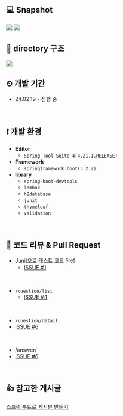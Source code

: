 
## 💻 Snapshot
<img src="https://github.com/future9061/spring_boot_notice_board/assets/132829711/b835ea4d-ca4c-4fb6-a6a2-f8f70f890731" />
<img src="https://github.com/future9061/spring_boot_notice_board/assets/132829711/1f569423-67b2-414b-8e50-b4f97ccf415a" />

<br />

## 📁 directory 구조

<img src="https://github.com/future9061/spring_boot_notice_board/assets/132829711/f74bdf91-ac48-4e82-a359-6d26b64d7ab1">

<br />


## ⏲ 개발 기간

- 24.02.19 - 진행 중

<br />

## ❗ 개발 환경

- **Editor**
  - `Spring Tool Suite 4(4.21.1.RELEASE)`
- **Framework**
  - `springframework.boot(3.2.2)`
- **library**
  - `spring-boot-devtools`
  - `lombok`
  - `h2database`
  - `junit`
  - `thymeleaf`
  - `validation`

<br />

## 📌 코드 리뷰 & Pull Request

- Junit으로 테스트 코드 작성
  - <a href="https://github.com/future9061/spring_boot_notice_board/pull/2">ISSUE #1</a> 

<br />

- `/question/list` 
  - <a href="https://github.com/future9061/spring_boot_notice_board/pull/4">ISSUE #4</a>

<br />

 - `/question/detail` 
  - <a href="https://github.com/future9061/spring_boot_notice_board/pull/6">ISSUE #6</a>

<br />

 - /answer/ 
  - <a href="https://github.com/future9061/spring_boot_notice_board/pull/6">ISSUE #6</a>

<br />



## 👍 참고한 게시글
<a href="https://wikidocs.net/160048">스프링 부트로 게시판 만들기</a>

